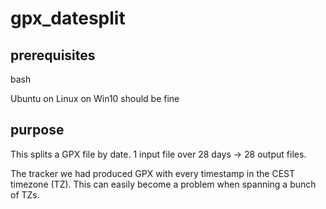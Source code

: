 # gpx_datesplit

## prerequisites
bash

Ubuntu on Linux on Win10 should be fine

## purpose
This splits a GPX file by date. 1 input file over 28 days -> 28 output files.

The tracker we had produced GPX with every timestamp in the CEST timezone (TZ). 
This can easily become a problem when spanning a bunch of TZs.
